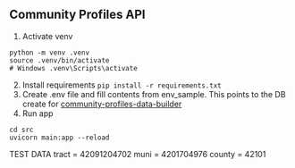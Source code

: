 ## Community Profiles API

1. Activate venv
```
python -m venv .venv
source .venv/bin/activate
# Windows .venv\Scripts\activate
```
2. Install requirements `pip install -r requirements.txt`
3. Create .env file and fill contents from env_sample. This points to the DB create for [community-profiles-data-builder](https://github.com/dvrpc/community-profiles-data-builder)
5. Run app
```
cd src
uvicorn main:app --reload
```
TEST DATA
tract = 42091204702
muni = 4201704976
county = 42101
